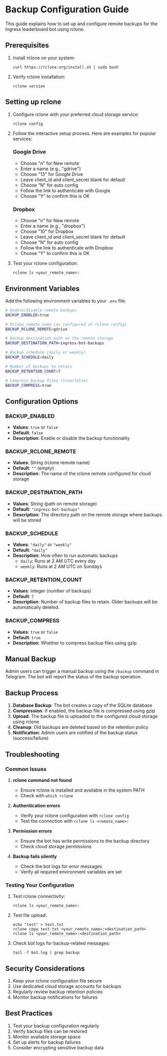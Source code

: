 # Backup Configuration Guide

This guide explains how to set up and configure remote backups for the Ingress leaderboard bot using rclone.

## Prerequisites

1. Install rclone on your system:
   ```
   curl https://rclone.org/install.sh | sudo bash
   ```

2. Verify rclone installation:
   ```
   rclone version
   ```

## Setting up rclone

1. Configure rclone with your preferred cloud storage service:
   ```
   rclone config
   ```

2. Follow the interactive setup process. Here are examples for popular services:

   ### Google Drive
   - Choose "n" for New remote
   - Enter a name (e.g., "gdrive")
   - Choose "13" for Google Drive
   - Leave client_id and client_secret blank for default
   - Choose "N" for auto config
   - Follow the link to authenticate with Google
   - Choose "Y" to confirm this is OK

   ### Dropbox
   - Choose "n" for New remote
   - Enter a name (e.g., "dropbox")
   - Choose "10" for Dropbox
   - Leave client_id and client_secret blank for default
   - Choose "N" for auto config
   - Follow the link to authenticate with Dropbox
   - Choose "Y" to confirm this is OK

3. Test your rclone configuration:
   ```
   rclone ls <your_remote_name>:
   ```

## Environment Variables

Add the following environment variables to your `.env` file:

```bash
# Enable/disable remote backups
BACKUP_ENABLED=true

# Rclone remote name (as configured in rclone config)
BACKUP_RCLONE_REMOTE=gdrive

# Backup destination path on the remote storage
BACKUP_DESTINATION_PATH=ingress-bot-backups

# Backup schedule (daily or weekly)
BACKUP_SCHEDULE=daily

# Number of backups to retain
BACKUP_RETENTION_COUNT=7

# Compress backup files (true/false)
BACKUP_COMPRESS=true
```

## Configuration Options

### BACKUP_ENABLED
- **Values**: `true` or `false`
- **Default**: `false`
- **Description**: Enable or disable the backup functionality

### BACKUP_RCLONE_REMOTE
- **Values**: String (rclone remote name)
- **Default**: `""` (empty)
- **Description**: The name of the rclone remote configured for cloud storage

### BACKUP_DESTINATION_PATH
- **Values**: String (path on remote storage)
- **Default**: `"ingress-bot-backups"`
- **Description**: The directory path on the remote storage where backups will be stored

### BACKUP_SCHEDULE
- **Values**: `"daily"` or `"weekly"`
- **Default**: `"daily"`
- **Description**: How often to run automatic backups
  - `daily`: Runs at 2 AM UTC every day
  - `weekly`: Runs at 2 AM UTC on Sundays

### BACKUP_RETENTION_COUNT
- **Values**: Integer (number of backups)
- **Default**: `7`
- **Description**: Number of backup files to retain. Older backups will be automatically deleted.

### BACKUP_COMPRESS
- **Values**: `true` or `false`
- **Default**: `true`
- **Description**: Whether to compress backup files using gzip

## Manual Backup

Admin users can trigger a manual backup using the `/backup` command in Telegram. The bot will report the status of the backup operation.

## Backup Process

1. **Database Backup**: The bot creates a copy of the SQLite database
2. **Compression**: If enabled, the backup file is compressed using gzip
3. **Upload**: The backup file is uploaded to the configured cloud storage using rclone
4. **Cleanup**: Old backups are deleted based on the retention policy
5. **Notification**: Admin users are notified of the backup status (success/failure)

## Troubleshooting

### Common Issues

1. **rclone command not found**
   - Ensure rclone is installed and available in the system PATH
   - Check with `which rclone`

2. **Authentication errors**
   - Verify your rclone configuration with `rclone config`
   - Test the connection with `rclone ls <remote_name>:`

3. **Permission errors**
   - Ensure the bot has write permissions to the backup directory
   - Check cloud storage permissions

4. **Backup fails silently**
   - Check the bot logs for error messages
   - Verify all required environment variables are set

### Testing Your Configuration

1. Test rclone connectivity:
   ```
   rclone ls <your_remote_name>:
   ```

2. Test file upload:
   ```
   echo "test" > test.txt
   rclone copy test.txt <your_remote_name>:<destination_path>
   rclone ls <your_remote_name>:<destination_path>
   ```

3. Check bot logs for backup-related messages:
   ```
   tail -f bot.log | grep backup
   ```

## Security Considerations

1. Keep your rclone configuration file secure
2. Use dedicated cloud storage accounts for backups
3. Regularly review backup retention policies
4. Monitor backup notifications for failures

## Best Practices

1. Test your backup configuration regularly
2. Verify backup files can be restored
3. Monitor available storage space
4. Set up alerts for backup failures
5. Consider encrypting sensitive backup data